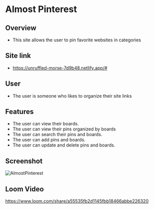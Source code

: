 # Almost Pinterest
## Overview
- This site allows the user to pin favorite websites in categories

## Site link
- https://unruffled-morse-7d9b48.netlify.app/#

## User
- The user is someone who likes to organize their site links

## Features
- The user can view their boards.
- The user can view their pins organized by boards
- The user can search their pins and boards.
- The user can add pins and boards.
- The user can update and delete pins and boards.

    
## Screenshot
![AlmostPinterest](https://user-images.githubusercontent.com/51683901/111020338-ba583300-838a-11eb-9908-d34cadc3c90b.PNG)

## Loom Video
https://www.loom.com/share/a55535fb2d1145fbb18466abbe226320
